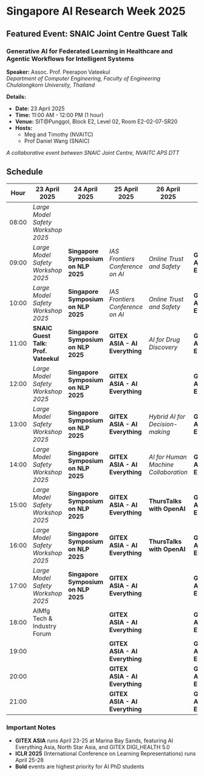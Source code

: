 # Singapore AI Research Week 2025

## Featured Event: SNAIC Joint Centre Guest Talk

### Generative AI for Federated Learning in Healthcare and Agentic Workflows for Intelligent Systems

**Speaker:** Assoc. Prof. Peerapon Vateekul  
*Department of Computer Engineering, Faculty of Engineering  
Chulalongkorn University, Thailand*

**Details:**
- **Date:** 23 April 2025
- **Time:** 11:00 AM - 12:00 PM (1 hour)
- **Venue:** SIT@Punggol, Block E2, Level 02, Room E2-02-07-SR20
- **Hosts:** 
  - Meg and Timothy (NVAITC)
  - Prof Daniel Wang (SNAIC)

*A collaborative event between SNAIC Joint Centre, NVAITC APS DTT*

## Schedule

| Hour | 23 April 2025 | 24 April 2025 | 25 April 2025 | 26 April 2025 | 27 April 2025 | 28 April 2025 | 29 April 2025 | 30 April 2025 |
|------|---------------|---------------|---------------|---------------|---------------|---------------|---------------|---------------|
| 08:00 | *Large Model Safety Workshop 2025* | | | | | | | |
| 09:00 | *Large Model Safety Workshop 2025* | **Singapore Symposium on NLP 2025** | *IAS Frontiers Conference on AI* | *Online Trust and Safety* | **GITEX ASIA - AI Everything** | **SUTD AI Research Day** | **Singapore Conference on AI** | **NUS120 Distinguished Speaker Series: Yann LeCun** |
| 10:00 | *Large Model Safety Workshop 2025* | **Singapore Symposium on NLP 2025** | *IAS Frontiers Conference on AI* | *Online Trust and Safety* | **GITEX ASIA - AI Everything** | **SUTD AI Research Day** | **Singapore Conference on AI** | **NUS120 Distinguished Speaker Series: Yann LeCun** |
| 11:00 | **SNAIC Guest Talk: Prof. Vateekul** | **Singapore Symposium on NLP 2025** | **GITEX ASIA - AI Everything** | *AI for Drug Discovery* | **GITEX ASIA - AI Everything** | **SUTD AI Research Day** | **Singapore Conference on AI** | Workshop on Advances of GenAI |
| 12:00 | *Large Model Safety Workshop 2025* | **Singapore Symposium on NLP 2025** | **GITEX ASIA - AI Everything** | | **GITEX ASIA - AI Everything** | **SUTD AI Research Day** | **Singapore Conference on AI** | *NOAI 2025 Prize Award Ceremony* |
| 13:00 | *Large Model Safety Workshop 2025* | **Singapore Symposium on NLP 2025** | **GITEX ASIA - AI Everything** | *Hybrid AI for Decision-making* | **GITEX ASIA - AI Everything** | **SUTD AI Research Day** | **Singapore Conference on AI** | Workshop on Advances of GenAI |
| 14:00 | *Large Model Safety Workshop 2025* | **Singapore Symposium on NLP 2025** | **GITEX ASIA - AI Everything** | *AI for Human Machine Collaboration* | **GITEX ASIA - AI Everything** | **ICLR 2025** | **Singapore Conference on AI** | Workshop on Advances of GenAI |
| 15:00 | *Large Model Safety Workshop 2025* | **Singapore Symposium on NLP 2025** | **GITEX ASIA - AI Everything** | **ThursTalks with OpenAI** | **GITEX ASIA - AI Everything** | **ICLR 2025** | **Singapore Conference on AI** | HTX AI Developer Day |
| 16:00 | *Large Model Safety Workshop 2025* | **Singapore Symposium on NLP 2025** | **GITEX ASIA - AI Everything** | **ThursTalks with OpenAI** | **GITEX ASIA - AI Everything** | **ICLR 2025** | **Singapore Conference on AI** | HTX AI Developer Day |
| 17:00 | *Large Model Safety Workshop 2025* | **Singapore Symposium on NLP 2025** | **GITEX ASIA - AI Everything** | | **GITEX ASIA - AI Everything** | **ICLR 2025** | **Singapore Conference on AI** | HTX AI Developer Day |
| 18:00 | AIMfg Tech & Industry Forum | | **GITEX ASIA - AI Everything** | | **GITEX ASIA - AI Everything** | **ICLR 2025** | | *MLSG April Meetup* |
| 19:00 | | | **GITEX ASIA - AI Everything** | | **GITEX ASIA - AI Everything** | **ICLR 2025** | | *MLSG April Meetup* |
| 20:00 | | | **GITEX ASIA - AI Everything** | | **GITEX ASIA - AI Everything** | **ICLR 2025** | | *MLSG April Meetup* |
| 21:00 | | | **GITEX ASIA - AI Everything** | | **GITEX ASIA - AI Everything** | **ICLR 2025** | | |

### Important Notes
- **GITEX ASIA** runs April 23-25 at Marina Bay Sands, featuring AI Everything Asia, North Star Asia, and GITEX DIGI_HEALTH 5.0
- **ICLR 2025** (International Conference on Learning Representations) runs April 25-28
- **Bold** events are highest priority for AI PhD students 